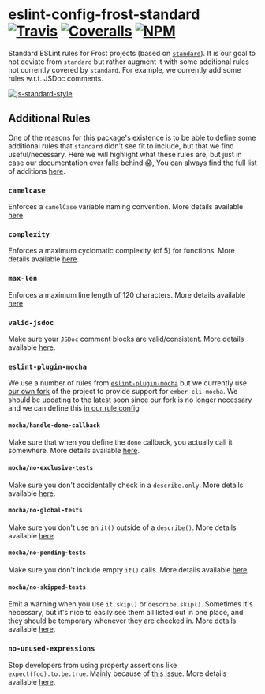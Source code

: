 [ci-img]: https://travis-ci.org/ciena-frost/eslint-config-frost-standard.svg "Travis CI Build Status"
[ci-url]: https://travis-ci.org/ciena-frost/eslint-config-frost-standard

[cov-img]: https://coveralls.io/repos/github/ciena-frost/eslint-config-frost-standard/badge.svg?branch=master
[cov-url]: https://coveralls.io/github/ciena-frost/eslint-config-frost-standard

[npm-img]: https://img.shields.io/npm/v/eslint-config-frost-standard.svg "NPM Version"
[npm-url]: https://www.npmjs.com/package/eslint-config-frost-standard

# eslint-config-frost-standard <br /> [![Travis][ci-img]][ci-url] [![Coveralls][cov-img]][cov-url] [![NPM][npm-img]][npm-url]

Standard ESLint rules for Frost projects (based on [`standard`](https://github.com/feross/standard)).
It is our goal to not deviate from `standard` but rather augment it with some additional rules not currently covered
by `standard`. For example, we currently add some rules w.r.t. JSDoc comments.

[![js-standard-style](https://cdn.rawgit.com/feross/standard/master/badge.svg)](https://github.com/feross/standard)

## Additional Rules

One of the reasons for this package's existence is to be able to define some additional rules that `standard` didn't see fit to include, but that we find useful/necessary. Here we will highlight what these rules are, but just in case our documentation ever falls behind :scream:, You can always find the full list of additions [here](eslintrc.json).

### `camelcase`
Enforces a `camelCase` variable naming convention. More details available [here](http://eslint.org/docs/rules/camelcase).

### `complexity`
Enforces a maximum cyclomatic complexity (of 5) for functions. More details available [here](http://eslint.org/docs/rules/complexity).

### `max-len`
Enforces a maximum line length of 120 characters. More details available [here](http://eslint.org/docs/rules/max-len)

### `valid-jsdoc`
Make sure your `JSDoc` comment blocks are valid/consistent. More details available [here](http://eslint.org/docs/rules/valid-jsdoc).

### `eslint-plugin-mocha`
We use a number of rules from [`eslint-plugin-mocha`](https://github.com/lo1tuma/eslint-plugin-mocha) but we currently use [our own fork](https://github.com/job13er/eslint-plugin-mocha) of the project to provide support for `ember-cli-mocha`. We should be updating to the latest soon since our fork is no longer necessary and we can define this [in our rule config](https://github.com/lo1tuma/eslint-plugin-mocha/blob/master/docs/rules/no-exclusive-tests.md)

#### `mocha/handle-done-callback`
Make sure that when you define the `done` callback, you actually call it somewhere. More details available [here](https://github.com/lo1tuma/eslint-plugin-mocha/blob/master/docs/rules/handle-done-callback.md).

#### `mocha/no-exclusive-tests`
Make sure you don't accidentally check in a `describe.only`. More details available [here](https://github.com/lo1tuma/eslint-plugin-mocha/blob/master/docs/rules/no-exclusive-tests.md).

#### `mocha/no-global-tests`
Make sure you don't use an `it()` outside of a `describe()`. More details available [here](https://github.com/lo1tuma/eslint-plugin-mocha/blob/master/docs/rules/no-global-tests.md).

#### `mocha/no-pending-tests`
Make sure you don't include empty `it()` calls. More details available [here](https://github.com/lo1tuma/eslint-plugin-mocha/blob/master/docs/rules/no-pending-tests.md).

#### `mocha/no-skipped-tests`
Emit a warning when you use `it.skip()` or `describe.skip()`. Sometimes it's necessary, but it's nice to easily see them all listed out in one place, and they should be temporary whenever they are checked in. More details available [here](https://github.com/lo1tuma/eslint-plugin-mocha/blob/master/docs/rules/no-skipped-tests.md).

### `no-unused-expressions`
Stop developers from using property assertions like `expect(foo).to.be.true`. Mainly because of [this issue](https://github.com/chaijs/chai/issues/726).
More details available [here](http://eslint.org/docs/rules/no-unused-expressions).
